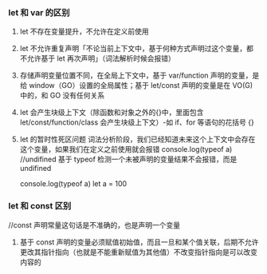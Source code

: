 ### let 和 var 的区别

1. let 不存在变量提升，不允许在定义前使用

2. let 不允许重复声明「不论当前上下文中，基于何种方式声明过这个变量，都不允许基于 let 再次声明」（词法解析时候会报错）

3. 存储声明变量位置不同，在全局上下文中，基于 var/function 声明的变量，是给 window（GO）设置的全局属性；基于 let/const 声明的变量是在 VO(G)中的，和 GO 没有任何关系

4. let 会产生块级上下文（除函数和对象之外的{}中，里面包含 let/const/function/class 会产生块级上下文）-如 if、for 等语句的花括号 {}

5. let 的暂时性死区问题
   词法分析阶段，我们已经知道未来这个上下文中会存在这个变量，如果我们在定义之前使用就会报错
   console.log(typeof a) //undifined 基于 typeof 检测一个未被声明的变量结果不会报错，而是 undifined

   console.log(typeof a)
   let a = 100

### let 和 const 区别

//const 声明常量这句话是不准确的，也是声明一个变量

1. 基于 const 声明的变量必须赋值初始值，而且一旦和某个值关联，后期不允许更改其指针指向（也就是不能重新赋值为其他值）不改变指针指向是可以改变内容的
